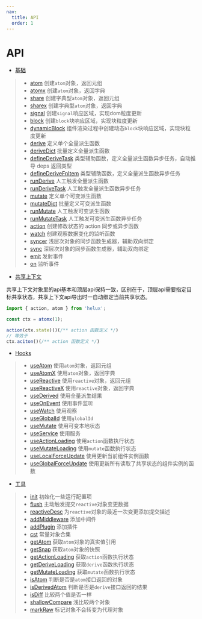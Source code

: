 ```yaml
---
nav:
  title: API
  order: 1
---
```


# API

- [基础](/api/base/atom)

> - [atom](/api/base/atom) 创建`atom`对象，返回元组
> - [atomx](/api/base/atom-x) 创建`atom`对象，返回字典
> - [share](/api/base/share) 创建字典型`atom`对象，返回元组
> - [sharex](/api/base/share-x) 创建字典型`atom`对象，返回字典
> - [signal](/api/base/signal) 创建`signal`响应区域，实现dom粒度更新
> - [block](/api/base/block) 创建`block`块响应区域，实现块粒度更新
> - [dynamicBlock](/api/base/dynamic-block) 组件渲染过程中创建动态`block`块响应区域，实现块粒度更新
> - [derive](/api/base/derive) 定义单个全量派生函数
> - [deriveDict](/api/base/derive-dict) 批量定义全量派生函数
> - [defineDeriveTask](/api/base/define-derive-task) 类型辅助函数，定义全量派生函数异步任务，自动推导 deps 返回类型
> - [defineDeriveFnItem](/api/base/define-drive-fn-item) 类型辅助函数，定义全量派生函数异步任务
> - [runDerive](/api/base/run-derive) 人工触发全量派生函数
> - [runDeriveTask](/api/base/run-derive-task) 人工触发全量派生函数异步任务
> - [mutate](/api/base/mutate) 定义单个可变派生函数
> - [mutateDict](/api/base/mutate-dict) 批量定义可变派生函数
> - [runMutate](/api/base/run-mutate) 人工触发可变派生函数
> - [runMutateTask](/api/base/run-mutate-task) 人工触发可变派生函数异步任务
> - [action](/api/base/action) 创建修改状态的 action 同步或异步函数
> - [watch](/api/base/watch) 创建观察数据变化的监听函数
> - [syncer](/api/base/syncer) 浅层次对象的同步函数生成器，辅助双向绑定
> - [sync](/api/base/sync) 深层次对象的同步函数生成器，辅助双向绑定
> - [emit](/api/base/emit) 发射事件
> - [on](/api/base/on) 监听事件

- [共享上下文](/api/atom-ctx/)

共享上下文对象里的api基本和顶层api保持一致，区别在于，顶层api需要指定目标共享状态，共享上下文api导出时一自动绑定当前共享状态。

```ts
import { action, atom } from 'helux';

const ctx = atomx(1);

action(ctx.state)()(/** action 函数定义 */)
// 等效于
ctx.aciton()(/** action 函数定义 */)

```

- [Hooks](/api/hooks/)

> - [useAtom](/api/hooks/use-atom) 使用`atom`对象，返回元组
> - [useAtomX](/api/hooks/use-atom-x) 使用`atom`对象，返回字典
> - [useReactive](/api/hooks/use-reactive) 使用`reactive`对象，返回元组
> - [useReactiveX](/api/hooks/use-reactive-x) 使用`reactive`对象，返回字典
> - [useDerived](/api/hooks/use-derived) 使用全量派生结果
> - [useOnEvent](/api/hooks/use-on-event) 使用事件监听
> - [useWatch](/api/hooks/use-watch) 使用观察
> - [useGlobalId](/api/hooks/use-global-id) 使用`globalId`
> - [useMutate](/api/hooks/use-mutate) 使用可变本地状态
> - [useService](/api/hooks/use-service) 使用服务
> - [useActionLoading](/api/hooks/use-action-loading) 使用`action`函数执行状态
> - [useMutateLoading](/api/hooks/use-mutate-loading) 使用`mutate`函数执行状态
> - [useLocalForceUpdate](/api/hooks/use-local-force-update) 使用更新当前组件实例函数
> - [useGlobalForceUpdate](/api/hooks/use-global-force-update) 使用更新所有读取了共享状态的组件实例的函数

- [工具](/api/utils/)

> - [init](/api/utils/init) 初始化一些运行配置项
> - [flush](/api/utils/flush) 主动触发提交`reactive`对象变更数据
> - [reactiveDesc](/api/utils/reactive-desc) 为`reactive`对象的最近一次变更添加提交描述
> - [addMiddleware](/api/utils/add-middleware) 添加中间件
> - [addPlugin](/api/utils/add-plugin) 添加插件
> - [cst](/api/utils/cst) 常量对象合集
> - [getAtom](/api/utils/get-atom) 获取`atom`对象的真实值引用
> - [getSnap](/api/utils/get-snap) 获取`atom`对象的快照
> - [getActionLoading](/api/utils/get-action-loading) 获取`action`函数执行状态
> - [getDeriveLoading](/api/utils/get-derive-loading) 获取`derive`函数执行状态
> - [getMutateLoading](/api/utils/get-mutate-loading) 获取`mutate`函数执行状态
> - [isAtom](/api/utils/is-atom) 判断是否是`atom`接口返回的对象
> - [isDerivedAtom](/api/utils/is-derived-atom) 判断是否是`derive`接口返回的结果
> - [isDiff](/api/utils/is-diff) 比较两个值是否一样
> - [shallowCompare](/api/utils/shallow-compare) 浅比较两个对象
> - [markRaw](/api/utils/mark-raw) 标记对象不会转变为代理对象
